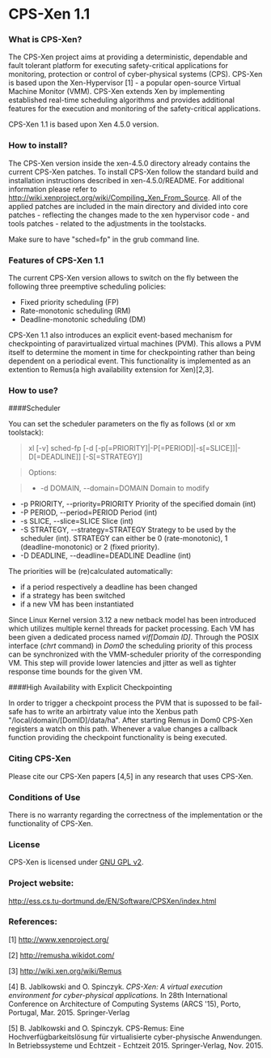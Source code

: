# CPS-Xen 1.1

### What is CPS-Xen?

The CPS-Xen project aims at providing a deterministic, dependable and fault tolerant platform for executing safety-critical applications for monitoring, protection or control of cyber-physical systems (CPS). CPS-Xen is based upon the Xen-Hypervisor [1] - a popular open-source Virtual Machine Monitor (VMM). CPS-Xen extends Xen by implementing established real-time scheduling algorithms and provides additional features for the execution and monitoring of the safety-critical applications.

CPS-Xen 1.1 is based upon Xen 4.5.0 version. 

### How to install?

The CPS-Xen version inside the xen-4.5.0 directory already contains the current CPS-Xen patches. To install CPS-Xen follow the standard build and installation instructions described in xen-4.5.0/README. For additional information please refer to http://wiki.xenproject.org/wiki/Compiling_Xen_From_Source. All of the applied patches are included in the main directory and divided into core patches - reflecting the changes made to the xen hypervisor code - and tools patches - related to the adjustments in the toolstacks.

Make sure to have "sched=fp" in the grub command line.

### Features of CPS-Xen 1.1 

The current CPS-Xen version allows to switch on the fly between the following three preemptive scheduling policies:

* Fixed priority scheduling (FP)
* Rate-monotonic scheduling (RM)
* Deadline-monotonic scheduling (DM)
 
CPS-Xen 1.1 also introduces an explicit event-based mechanism for checkpointing of paravirtualized virtual machines (PVM). This allows a PVM itself to determine the moment in time for checkpointing rather than being dependent on a periodical event. This functionality is implemented as an extention to Remus(a high availability extension for Xen)[2,3]. 

### How to use?

####Scheduler

You can set the scheduler parameters on the fly as follows (xl or xm toolstack):

> xl [-v] sched-fp [-d <Domain> [-p[=PRIORITY]|-P[=PERIOD]|-s[=SLICE]]|-D[=DEADLINE]] [-S[=STRATEGY]]

>Options:

>- -d DOMAIN,   --domain=DOMAIN         Domain to modify
- -p PRIORITY, --priority=PRIORITY     Priority of the specified domain (int)
- -P PERIOD,   --period=PERIOD         Period (int)
- -s SLICE,    --slice=SLICE           Slice (int)
- -S STRATEGY, --strategy=STRATEGY     Strategy to be used by the scheduler (int). STRATEGY can either be 0 (rate-monotonic), 1 (deadline-monotonic) or 2 (fixed priority).
- -D DEADLINE, --deadline=DEADLINE     Deadline (int)

The priorities will be (re)calculated automatically:
* if a period respectively a deadline has been changed 
* if a strategy has been switched
* if a new VM has been instantiated

Since Linux Kernel version 3.12 a new netback model has been introduced which utilizes multiple kernel threads for packet processing. Each VM has been given a dedicated process named *vif[Domain ID]*. Through the POSIX interface (*chrt* command) in *Dom0* the scheduling priority of this process can be synchronized with the VMM-scheduler priority of the corresponding VM. This step will provide lower latencies and jitter as well as tighter response time bounds for the given VM. 

####High Availability with Explicit Checkpointing

In order to trigger a checkpoint process the PVM that is supossed to be fail-safe has to write an arbirtraty value into the Xenbus path "/local/domain/[DomID]/data/ha". After starting Remus in Dom0 CPS-Xen registers a watch on this path. Whenever a value changes a callback function providing the checkpoint functionality is being executed. 

### Citing CPS-Xen

Please cite our CPS-Xen papers [4,5] in any research that uses CPS-Xen. 

### Conditions of Use

There is no warranty regarding the correctness of the implementation or the functionality of CPS-Xen.

### License

CPS-Xen is licensed under [GNU GPL v2](http://www.gnu.org/licenses/gpl-2.0.html).

### Project website:

http://ess.cs.tu-dortmund.de/EN/Software/CPSXen/index.html

### References:
[1] http://www.xenproject.org/ 

[2] http://remusha.wikidot.com/ 

[3] http://wiki.xen.org/wiki/Remus 

[4] B. Jablkowski and O. Spinczyk. *CPS-Xen: A virtual execution environment for cyber-physical applications.* In 28th International Conference on Architecture of Computing Systems (ARCS '15), Porto, Portugal, Mar. 2015. Springer-Verlag

[5] B. Jablkowski and O. Spinczyk. CPS-Remus: Eine Hochverfügbarkeitslösung für virtualisierte cyber-physische Anwendungen. In Betriebssysteme und Echtzeit - Echtzeit 2015. Springer-Verlag, Nov. 2015.
